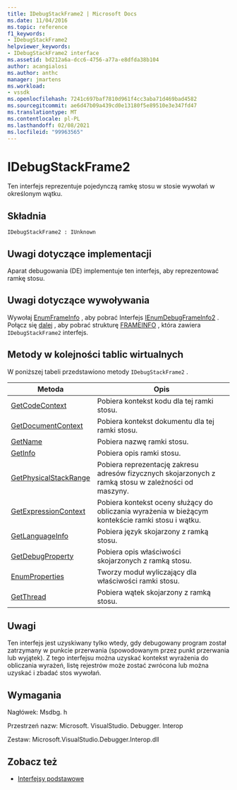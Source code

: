 ```yaml
---
title: IDebugStackFrame2 | Microsoft Docs
ms.date: 11/04/2016
ms.topic: reference
f1_keywords:
- IDebugStackFrame2
helpviewer_keywords:
- IDebugStackFrame2 interface
ms.assetid: bd212a6a-dcc6-4756-a77a-e8dfda38b104
author: acangialosi
ms.author: anthc
manager: jmartens
ms.workload:
- vssdk
ms.openlocfilehash: 7241c697baf7810d961f4cc3aba71d469bad4582
ms.sourcegitcommit: ae6d47b09a439cd0e13180f5e89510e3e347fd47
ms.translationtype: MT
ms.contentlocale: pl-PL
ms.lasthandoff: 02/08/2021
ms.locfileid: "99963565"
---
```

# <a name="idebugstackframe2"></a>IDebugStackFrame2
Ten interfejs reprezentuje pojedynczą ramkę stosu w stosie wywołań w określonym wątku.

## <a name="syntax"></a>Składnia

```
IDebugStackFrame2 : IUnknown
```

## <a name="notes-for-implementers"></a>Uwagi dotyczące implementacji
 Aparat debugowania (DE) implementuje ten interfejs, aby reprezentować ramkę stosu.

## <a name="notes-for-callers"></a>Uwagi dotyczące wywoływania
 Wywołaj [EnumFrameInfo](../../../extensibility/debugger/reference/idebugthread2-enumframeinfo.md) , aby pobrać Interfejs [IEnumDebugFrameInfo2](../../../extensibility/debugger/reference/ienumdebugframeinfo2.md) . Połącz się [dalej](../../../extensibility/debugger/reference/ienumdebugframeinfo2-next.md) , aby pobrać strukturę [FRAMEINFO](../../../extensibility/debugger/reference/frameinfo.md) , która zawiera `IDebugStackFrame2` interfejs.

## <a name="methods-in-vtable-order"></a>Metody w kolejności tablic wirtualnych
 W poniższej tabeli przedstawiono metody `IDebugStackFrame2` .

|Metoda|Opis|
|------------|-----------------|
|[GetCodeContext](../../../extensibility/debugger/reference/idebugstackframe2-getcodecontext.md)|Pobiera kontekst kodu dla tej ramki stosu.|
|[GetDocumentContext](../../../extensibility/debugger/reference/idebugstackframe2-getdocumentcontext.md)|Pobiera kontekst dokumentu dla tej ramki stosu.|
|[GetName](../../../extensibility/debugger/reference/idebugstackframe2-getname.md)|Pobiera nazwę ramki stosu.|
|[GetInfo](../../../extensibility/debugger/reference/idebugstackframe2-getinfo.md)|Pobiera opis ramki stosu.|
|[GetPhysicalStackRange](../../../extensibility/debugger/reference/idebugstackframe2-getphysicalstackrange.md)|Pobiera reprezentację zakresu adresów fizycznych skojarzonych z ramką stosu w zależności od maszyny.|
|[GetExpressionContext](../../../extensibility/debugger/reference/idebugstackframe2-getexpressioncontext.md)|Pobiera kontekst oceny służący do obliczania wyrażenia w bieżącym kontekście ramki stosu i wątku.|
|[GetLanguageInfo](../../../extensibility/debugger/reference/idebugstackframe2-getlanguageinfo.md)|Pobiera język skojarzony z ramką stosu.|
|[GetDebugProperty](../../../extensibility/debugger/reference/idebugstackframe2-getdebugproperty.md)|Pobiera opis właściwości skojarzonych z ramką stosu.|
|[EnumProperties](../../../extensibility/debugger/reference/idebugstackframe2-enumproperties.md)|Tworzy moduł wyliczający dla właściwości ramki stosu.|
|[GetThread](../../../extensibility/debugger/reference/idebugstackframe2-getthread.md)|Pobiera wątek skojarzony z ramką stosu.|

## <a name="remarks"></a>Uwagi
 Ten interfejs jest uzyskiwany tylko wtedy, gdy debugowany program został zatrzymany w punkcie przerwania (spowodowanym przez punkt przerwania lub wyjątek). Z tego interfejsu można uzyskać kontekst wyrażenia do obliczania wyrażeń, listę rejestrów może zostać zwrócona lub można uzyskać i zbadać stos wywołań.

## <a name="requirements"></a>Wymagania
 Nagłówek: Msdbg. h

 Przestrzeń nazw: Microsoft. VisualStudio. Debugger. Interop

 Zestaw: Microsoft.VisualStudio.Debugger.Interop.dll

## <a name="see-also"></a>Zobacz też
- [Interfejsy podstawowe](../../../extensibility/debugger/reference/core-interfaces.md)
